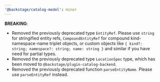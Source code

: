 ```yaml
---
'@backstage/catalog-model': minor
---
```


**BREAKING**:

- Removed the previously deprecated type `EntityRef`. Please use `string` for stringified entity refs, `CompoundEntityRef` for compound kind-namespace-name triplet objects, or custom objects like `{ kind?: string; namespace?: string; name: string }` and similar if you have need for partial types.
- Removed the previously deprecated type `LocationSpec` type, which has been moved to `@backstage/plugin-catalog-backend`.
- Removed the previously deprecated function `parseEntityName`. Please use `parseEntityRef` instead.
